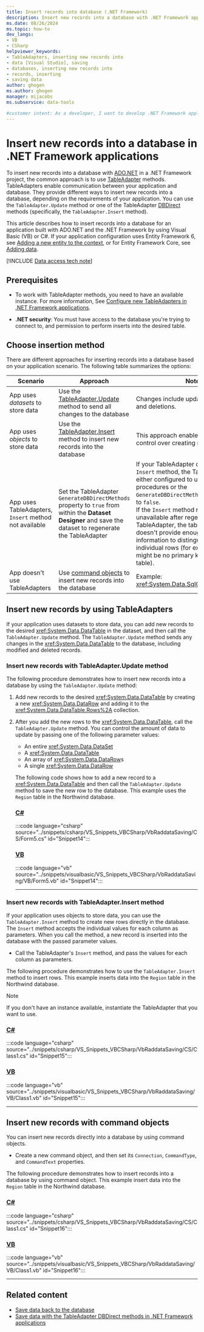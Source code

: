 ```yaml
---
title: Insert records into database (.NET Framework)
description: Insert new records into a database with .NET Framework application development in Visual Studio, including the ADO.NET TableAdapter Update method.
ms.date: 08/26/2024
ms.topic: how-to
dev_langs:
- VB
- CSharp
helpviewer_keywords:
- TableAdapters, inserting new records into
- data [Visual Studio], saving
- databases, inserting new records into
- records, inserting
- saving data
author: ghogen
ms.author: ghogen
manager: mijacobs
ms.subservice: data-tools

#customer intent: As a developer, I want to develop .NET Framework applications in Visual Studio, so I can insert new records into a database with TableAdapters or command objects.
---
```


# Insert new records into a database in .NET Framework applications

To insert new records into a database with [ADO.NET](/dotnet/framework/data/adonet/) in a .NET Framework project, the common approach is to use [TableAdapter](../data-tools/create-and-configure-tableadapters.md) methods. TableAdapters enable communication between your application and database. They provide different ways to insert new records into a database, depending on the requirements of your application. You can use the `TableAdapter.Update` method or one of the TableAdapter [DBDirect](save-data-with-the-tableadapter-dbdirect-methods.md) methods (specifically, the `TableAdapter.Insert` method).

This article describes how to insert records into a database for an application built with ADO.NET and the .NET Framework by using Visual Basic (VB) or C#. If your application configuration uses Entity Framework 6, see [Adding a new entity to the context](/ef/ef6/saving/change-tracking/entity-state#adding-a-new-entity-to-the-context), or for Entity Framework Core, see [Adding data](/ef/core/saving/basic#adding-data).

[!INCLUDE [Data access tech note](./includes/data-technology-note.md)]

## Prerequisites

- To work with TableAdapter methods, you need to have an available instance. For more information, See [Configure new TableAdapters in .NET Framework applications](/visualstudio/data-tools/create-and-configure-tableadapters).

- **.NET security**: You must have access to the database you're trying to connect to, and permission to perform inserts into the desired table.

## Choose insertion method

There are different approaches for inserting records into a database based on your application scenario. The following table summarizes the options:

| Scenario | Approach | Notes |
| --- | --- | --- |
| App uses *datasets* to store data | Use the [TableAdapter.Update](#insert-new-records-with-tableadapterupdate-method) method to send all changes to the database | Changes include updates, insertions, and deletions. |
| App uses *objects* to store data  | Use the [TableAdapter.Insert](#insert-new-records-with-tableadapterinsert-method) method to insert new records into the database | This approach enables you to have finer control over creating new records. | 
| App uses TableAdapters, `Insert` method not available | Set the TableAdapter `GenerateDBDirectMethods` property to `true` from within the **Dataset Designer** and save the dataset to regenerate the TableAdapter | If your TableAdapter doesn't have an `Insert` method, the TableAdapter is either configured to use stored procedures or the `GenerateDBDirectMethods` property is set to `false`. <br> If the `Insert` method remains unavailable after regenerating the TableAdapter, the table probably doesn't provide enough schema information to distinguish between individual rows (for example, there might be no primary key set on the table). | 
| App doesn't use TableAdapters | Use [command objects](#insert-new-records-with-command-objects) to insert new records into the database | Example: <xref:System.Data.SqlClient.SqlCommand>  | 

## Insert new records by using TableAdapters

If your application uses datasets to store data, you can add new records to the desired <xref:System.Data.DataTable> in the dataset, and then call the `TableAdapter.Update` method. The `TableAdapter.Update` method sends any changes in the <xref:System.Data.DataTable> to the database, including modified and deleted records.

### Insert new records with TableAdapter.Update method

The following procedure demonstrates how to insert new records into a database by using the `TableAdapter.Update` method:

1. Add new records to the desired <xref:System.Data.DataTable> by creating a new <xref:System.Data.DataRow> and adding it to the <xref:System.Data.DataTable.Rows%2A> collection.

1. After you add the new rows to the <xref:System.Data.DataTable>, call the `TableAdapter.Update` method. You can control the amount of data to update by passing one of the following parameter values:

   - An entire <xref:System.Data.DataSet>
   - A <xref:System.Data.DataTable>
   - An array of <xref:System.Data.DataRow>s
   - A single <xref:System.Data.DataRow>

   The following code shows how to add a new record to a <xref:System.Data.DataTable> and then call the `TableAdapter.Update` method to save the new row to the database. This example uses the `Region` table in the Northwind database.

   ### [C#](#tab/csharp)

   :::code language="csharp" source="../snippets/csharp/VS_Snippets_VBCSharp/VbRaddataSaving/CS/Form5.cs" id="Snippet14":::

   ### [VB](#tab/vb)

   :::code language="vb" source="../snippets/visualbasic/VS_Snippets_VBCSharp/VbRaddataSaving/VB/Form5.vb" id="Snippet14":::

   ---

### Insert new records with TableAdapter.Insert method

If your application uses objects to store data, you can use the `TableAdapter.Insert` method to create new rows directly in the database. The `Insert` method accepts the individual values for each column as parameters. When you call the method, a new record is inserted into the database with the passed parameter values.

- Call the TableAdapter's `Insert` method, and pass the values for each column as parameters.

The following procedure demonstrates how to use the `TableAdapter.Insert` method to insert rows. This example inserts data into the `Region` table in the Northwind database.

> [!NOTE]
> If you don't have an instance available, instantiate the TableAdapter that you want to use.

### [C#](#tab/csharp)

:::code language="csharp" source="../snippets/csharp/VS_Snippets_VBCSharp/VbRaddataSaving/CS/Class1.cs" id="Snippet15":::

### [VB](#tab/vb)

:::code language="vb" source="../snippets/visualbasic/VS_Snippets_VBCSharp/VbRaddataSaving/VB/Class1.vb" id="Snippet15":::

---

## Insert new records with command objects

You can insert new records directly into a database by using command objects.

- Create a new command object, and then set its `Connection`, `CommandType`, and `CommandText` properties.

The following procedure demonstrates how to insert records into a database by using command object. This example insert data into the `Region` table in the Northwind database.

### [C#](#tab/csharp)

:::code language="csharp" source="../snippets/csharp/VS_Snippets_VBCSharp/VbRaddataSaving/CS/Class1.cs" id="Snippet16":::

### [VB](#tab/vb)

:::code language="vb" source="../snippets/visualbasic/VS_Snippets_VBCSharp/VbRaddataSaving/VB/Class1.vb" id="Snippet16":::

---

## Related content

- [Save data back to the database](save-data-back-to-the-database.md)
- [Save data with the TableAdapter DBDirect methods in .NET Framework applications](save-data-with-the-tableadapter-dbdirect-methods.md)
